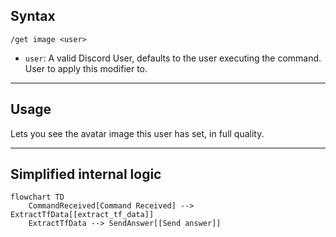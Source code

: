 ## Syntax
`/get image <user>`

- `user`: A valid Discord User, defaults to the user executing the command. User to
          apply this modifier to.

---

## Usage
Lets you see the avatar image this user has set, in full quality.

---

## Simplified internal logic
```mermaid
flowchart TD
    CommandReceived[Command Received] --> ExtractTfData[[extract_tf_data]]
    ExtractTfData --> SendAnswer[[Send answer]]
```
